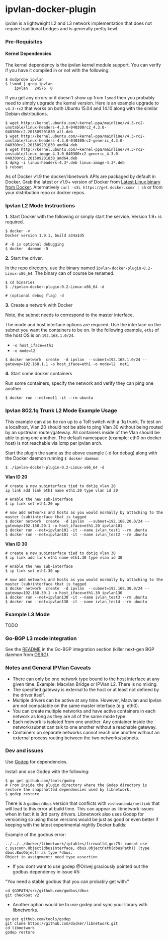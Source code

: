 ipvlan-docker-plugin
=================

ipvlan is a lightweight L2 and L3 network implementation that does not require traditional bridges and is generally pretty kewl.

### Pre-Requisites

#### Kernel Dependencies

The kernel dependency is the ipvlan kernel module support. You can verify if you have it compiled in or not with the following:

```
$ modprobe ipvlan
$ lsmod | grep ipvlan
    ipvlan   24576  0
```
If you get any errors or it doesn't show up from `lsmod` then you probably need to simply upgrade the kernel version. Here is an example upgrade to `v4.3-rc2` that works on both Ubuntu 15.04 and 14.10 along with the similar Debian distributions.

```
$ wget http://kernel.ubuntu.com/~kernel-ppa/mainline/v4.3-rc2-unstable/linux-headers-4.3.0-040300rc2_4.3.0-040300rc2.201509201830_all.deb
$ wget http://kernel.ubuntu.com/~kernel-ppa/mainline/v4.3-rc2-unstable/linux-headers-4.3.0-040300rc2-generic_4.3.0-040300rc2.201509201830_amd64.deb
$ wget http://kernel.ubuntu.com/~kernel-ppa/mainline/v4.3-rc2-unstable/linux-image-4.3.0-040300rc2-generic_4.3.0-040300rc2.201509201830_amd64.deb
$ dpkg -i linux-headers-4.3*.deb linux-image-4.3*.deb
$ reboot
```

As of Docker v1.9 the docker/libnetwork APIs are packaged by default in Docker. Grab the latest or v1.9+ version of Docker from [Latest Linux
binary from Docker](http://docs.docker.com/engine/installation/binaries/). Alternatively `curl -sSL https://get.docker.com/ | sh` or from your
distribution repo or docker repos.

### Ipvlan L2 Mode Instructions

**1.** Start Docker with the following or simply start the service. Version 1.9+ is required.

```
$ docker -v
Docker version 1.9.1, build a34a1d5

# -D is optional debugging
$ docker  daemon -D
```

**2.**  Start the driver.

In the repo directory, use the binary named `ipvlan-docker-plugin-0.2-Linux-x86_64`. The binary can of course be renamed.

```
$ cd binaries
$ ./ipvlan-docker-plugin-0.2-Linux-x86_64 -d

# (optional debug flag) -d
```

**3.** Create a network with Docker

Note, the subnet needs to correspond to the master interface.

The mode and host interface options are required. Use the interface on the subnet you want the containers to be on. In the following example, `eth1` of the host OS is on `192.168.1.0/24`.

- `-o host_iface=eth1`
- `-o mode=l2`

```
$ docker network  create  -d ipvlan  --subnet=192.168.1.0/24 --gateway=192.168.1.1 -o host_iface=eth1 -o mode=l2  net1
```

**4.** Start some docker containers

Run some containers, specify the network and verify they can ping one another

```
$ docker run --net=net1 -it --rm ubuntu
```

### Ipvlan 802.1q Trunk L2 Mode Example Usage ###

This example can also be run up to a ToR switch with a .1q trunk. To test on a localhost, Vlan 20 should not be able to ping Vlan 30 without being routed by an upstream router/gateway. All containers inside of the Vlan should be able to ping one another. The default namespace (example: eth0 on docker host) is not reachable via icmp per ipvlan arch.

Start the plugin the same as the above example (-d for debug) along with the Docker daemon running `$ docker daemon`:

```
$ ./ipvlan-docker-plugin-0.2-Linux-x86_64 -d
```

**Vlan ID 20**

```
# create a new subinterface tied to dot1q vlan 20
ip link add link eth1 name eth1.20 type vlan id 20

# enable the new sub-interface
$ ip link set eth1.20 up

# now add networks and hosts as you would normally by attaching to the master (sub)interface that is tagged
$ docker network  create  -d ipvlan  --subnet=192.168.20.0/24 --gateway=192.168.20.1 -o host_iface=eth1.20 ipvlan101
$ docker run --net=ipvlan101 -it --name ivlan_test1 --rm ubuntu
$ docker run --net=ipvlan101 -it --name ivlan_test2 --rm ubuntu
```

**Vlan ID 30**

```
# create a new subinterface tied to dot1q vlan 30
$ ip link add link eth1 name eth1.30 type vlan id 30

# enable the new sub-interface
$ ip link set eth1.30 up

# now add networks and hosts as you would normally by attaching to the master (sub)interface that is tagged
$ docker network  create  -d ipvlan  --subnet=192.168.30.0/24 --gateway=192.168.30.1 -o host_iface=eth1.30 ipvlan130
$ docker run --net=ipvlan130 -it --name ivlan_test3 --rm ubuntu
$ docker run --net=ipvlan130 -it --name ivlan_test4 --rm ubuntu
```

### Example L3 Mode

TODO

### Go-BGP L3 mode integration

See the [README](https://github.com/gopher-net/ipvlan-docker-plugin/blob/master/plugin/routing/routing-manager.md) in the Go-BGP integration section (killer next-gen BGP daemon from [OSRG](https://github.com/osrg/gobgp)). 


### Notes and General IPVlan Caveats


- There can only be one network type bound to the host interface at any given time. Example: Macvlan Bridge or IPVlan L2. There is no mixing.
- The specified gateway is external to the host or at least not defined by the driver itself.
- Multiple drivers can be active at any time. However, Macvlan and Ipvlan are not compatable on the same master interface (e.g. eth0).
- You can create multiple networks and have active containers in each network as long as they are all of the same mode type.
- Each network is isolated from one another. Any container inside the network/subnet can talk to one another without a reachable gateway.
- Containers on separate networks cannot reach one another without an external process routing between the two networks/subnets.


### Dev and issues

Use [Godep](https://github.com/tools/godep) for dependencies.

Install and use Godep with the following:

```
$ go get github.com/tools/godep
# From inside the plugin directory where the Godep directory is restore the snapshotted dependencies used by libnetwork:
$ godep restore
```

 There is a `godbus/dbus` version that conflicts with `vishvananda/netlink` that will lead to this error at build time. This can appear as libnetwork issues when in fact it is 3rd party drivers. Libnetwork also uses Godep for versioning so using those versions would be just as good or even better if keeping with the latest experimental nightly Docker builds:

Example of the godbus error:

```
../../../docker/libnetwork/iptables/firewalld.go:75: cannot use c.sysconn.Object(dbusInterface, dbus.ObjectPath(dbusPath)) (type dbus.BusObject) as type *dbus.
Object in assignment: need type assertion
```

- If you dont want to use godep @Orivej graciously pointed out the godbus dependency in issue #5:

"You need a stable godbus that you can probably get with:"
```
cd $GOPATH/src/github.com/godbus/dbus
git checkout v2
```

 - Another option would be to use godep and sync your library with libnetworks.

```
go get github.com/tools/godep
git clone https://github.com/docker/libnetwork.git
cd libnetwork
godep restore
```
